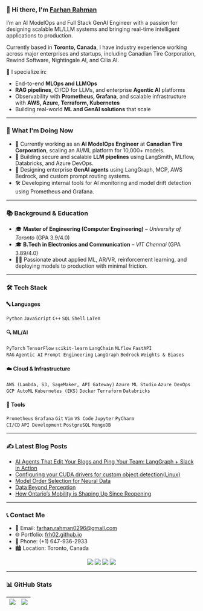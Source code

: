### 👋 Hi there, I'm [Farhan Rahman](https://frh02.github.io/farhan02.github.io/)

I’m an AI ModelOps and Full Stack GenAI Engineer with a passion for designing scalable ML/LLM systems and bringing real-time intelligent applications to production.

Currently based in **Toronto, Canada**, I have industry experience working across major enterprises and startups, including Canadian Tire Corporation, Rewind Software, Nightingale AI, and Cilia AI.

📌 I specialize in:
- End-to-end **MLOps and LLMOps**
- **RAG pipelines**, CI/CD for LLMs, and enterprise **Agentic AI** platforms
- Observability with **Prometheus, Grafana**, and scalable infrastructure with **AWS, Azure, Terraform, Kubernetes**
- Building real-world **ML and GenAI solutions** that scale

---

### 🧠 What I'm Doing Now

- 🔭 Currently working as an **AI ModelOps Engineer** at **Canadian Tire Corporation**, scaling an AI/ML platform for 10,000+ models.
- 🤖 Building secure and scalable **LLM pipelines** using LangSmith, MLflow, Databricks, and Azure DevOps.
- 🚀 Designing enterprise **GenAI agents** using LangGraph, MCP, AWS Bedrock, and custom prompt routing systems.
- 🛠 Developing internal tools for AI monitoring and model drift detection using Prometheus and Grafana.

---

### 📚 Background & Education

- 🎓 **Master of Engineering (Computer Engineering)** – *University of Toronto* (GPA 3.9/4.0)  
- 🎓 **B.Tech in Electronics and Communication** – *VIT Chennai* (GPA 3.89/4.0)  
- 🧑‍🔬 Passionate about applied ML, AR/VR, reinforcement learning, and deploying models to production with minimal friction.

---

### 🛠️ Tech Stack

#### 🔤 Languages  
`Python` `JavaScript` `C++` `SQL` `Shell` `LaTeX`

#### 🔍 ML/AI  
`PyTorch` `TensorFlow` `scikit-learn` `LangChain` `MLflow` `FastAPI`  
`RAG` `Agentic AI` `Prompt Engineering` `LangGraph` `Bedrock` `Weights & Biases`

#### ☁️ Cloud & Infrastructure  
`AWS (Lambda, S3, SageMaker, API Gateway)` `Azure ML Studio` `Azure DevOps`  
`GCP AutoML` `Kubernetes (EKS)` `Docker` `Terraform` `Databricks`

#### 🔧 Tools  
`Prometheus` `Grafana` `Git` `Vim` `VS Code` `Jupyter` `PyCharm`  
`CI/CD` `API Development` `PostgreSQL` `MongoDB`

---

### ✍️ Latest Blog Posts

<!-- BLOG-POST-LIST:START -->
- [AI Agents That Edit Your Blogs and Ping Your Team: LangGraph + Slack in Action](https://medium.com/data-science/ai-agents-that-edit-your-blogs-and-ping-your-team-langgraph-slack-in-action-930725910dba)
- [Configuring your CUDA drivers for custom object detection(Linux)](https://medium.com/swlh/configuring-your-cuda-drivers-for-custom-object-detection-linux-5746efdb9cb0)
- [Model Order Selection for Neural Data](https://medium.com/swlh/logistic-regression-for-image-classification-e15d0ae59ce9)
- [Data Beyond Perception](https://medium.com/swlh/logistic-regression-for-image-classification-e15d0ae59ce9)
- [How Ontario’s Mobility is Shaping Up Since Reopening](https://medium.com/swlh/how-ontarios-mobility-is-shaping-up-since-reopening-3b9625b55a13)
<!-- BLOG-POST-LIST:END -->

---

### 📞 Contact Me

- 📧 Email: farhan.rahman0296@gmail.com  
- 🌐 Portfolio: [frh02.github.io](https://frh02.github.io/farhan02.github.io/)  
- 📱 Phone: (+1) 647-936-2933  
- 🏙️ Location: Toronto, Canada

<p align="center">
  <a href="https://twitter.com/FARHANRAHMAN7"><img src="https://img.shields.io/badge/Twitter-black?style=for-the-badge&logo=twitter" /></a>
  <a href="https://www.linkedin.com/in/farhan-rahman-086b05131/"><img src="https://img.shields.io/badge/LinkedIn-black?style=for-the-badge&logo=linkedin" /></a>
  <a href="https://medium.com/@farhanrahman02"><img src="https://img.shields.io/badge/Medium-black?style=for-the-badge&logo=medium" /></a>
  <a href="https://www.instagram.com/rahman.farhan_02/"><img src="https://img.shields.io/badge/Instagram-black?style=for-the-badge&logo=instagram" /></a>
</p>

---

### 📊 GitHub Stats

| <img src="https://github-readme-stats.vercel.app/api?username=frh02&show_icons=true&theme=tokyonight&hide_border=true" /> | <img src="https://github-readme-stats.vercel.app/api/top-langs/?username=frh02&layout=compact&theme=tokyonight&hide_border=true" /> |
|---|---|

